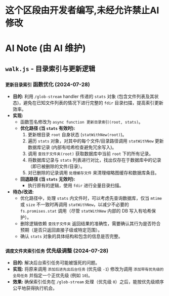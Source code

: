 # 这个区段由开发者编写,未经允许禁止AI修改


# AI Note (由 AI 维护)

## `walk.js` - 目录索引与更新逻辑

### `更新目录索引` 函数优化 (2024-07-28)

*   **目的:** 利用 `/glob-stream` handler 传递的 `stats` 对象 (包含文件列表及其状态)，避免在已知文件列表的情况下进行完整的 `fdir` 目录扫描，提高索引更新效率。
*   **实现:**
    *   函数签名修改为 `async function 更新目录索引(root, stats)`。
    *   **优化路径 (当 `stats` 有效时):**
        1.  更新根目录 `root` 自身状态 (`statWithNew(root)`)。
        2.  遍历 `stats` 对象，对其中的每个文件/目录路径调用 `statWithNew` 更新数据库记录 (内部有哈希检查避免冗余写入)。
        3.  调用 `查找子文件夹(root)` 获取数据库中当前 `root` 下的所有记录。
        4.  将数据库记录与 `stats` 列表进行对比，找出仅存在于数据库中的记录（即已被删除的文件/目录）。
        5.  对已删除的记录调用 `处理缓存文件` 来清理缩略图缓存和数据库条目。
    *   **回退路径 (当 `stats` 无效时):**
        *   执行原有的逻辑，使用 `fdir` 进行全量目录扫描。
*   **待办/改进:**
    *   优化路径中，处理 `stats` 内文件时，可以考虑先查询数据库，仅当 `mtime` 或 `size` 不一致时再调用 `statWithNew`，以减少不必要的 `fs.promises.stat` 调用（尽管 `statWithNew` 内部的 DB 写入有哈希保护）。
    *   删除逻辑依赖 `查找子文件夹` 返回结果的准确性，需要确认其行为是否符合预期（是否只返回直接子级或特定范围）。
    *   确认 `stats` 对象的具体结构和包含的信息是否完整。

### `调度文件夹索引任务` 优先级调整 (2024-07-28)

*   **目的:** 解决后台索引任务可能被饿死的问题。
*   **实现:** 将原来调用 `添加后进先出后台任务` (优先级 `-1`) 修改为调用 `添加带有优先级的全局任务` 并指定一个正优先级 (例如 `10`)。
*   **效果:** 确保索引任务在 `/glob-stream` 处理（优先级 `0`）之后，能按优先级顺序公平地获得执行机会。 